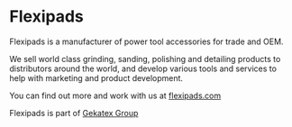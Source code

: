 # Flexipads

Flexipads is a manufacturer of power tool accessories for trade and OEM.

We sell world class grinding, sanding, polishing and detailing products to distributors around the world,
and develop various tools and services to help with marketing and product development.

You can find out more and work with us at [flexipads.com](https://flexipads.com)

Flexipads is part of [Gekatex Group](https://gekatexgroup.com)
